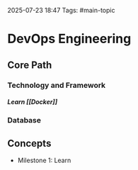 2025-07-23 18:47
Tags: #main-topic 

# DevOps Engineering

## **Core Path**

### Technology and Framework

##### Learn [[Docker]]

### Database
## **Concepts**

- Milestone 1: Learn